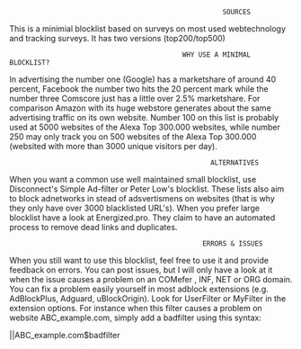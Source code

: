                                                          SOURCES
This is a minimial blocklist based on surveys on most used webtechnology and tracking surveys. It has two versions (top200/top500)

                                               WHY USE A MINIMAL BLOCKLIST?                                        
In advertising the number one (Google) has a marketshare of around 40 percent, Facebook the number two hits the 20 percent mark while the
number three Comscore just has a little over 2.5% marketshare. For comparison Amazon with its huge webstore generates about the same
advertising traffic on its own website. Number 100 on this list is probably used at 5000 websites of the Alexa Top 300.000 websites, while
number 250 may only track you on 500 websites of the Alexa Top 300.000 (websited with more than 3000 unique visitors per day). 

                                                      ALTERNATIVES
When you want a common use well maintained small blocklist, use Disconnect's Simple Ad-filter or Peter Low's blocklist. These lists also
aim to block adnetworks in stead of adsvertismens on websites (that is why they only have over 3000 blacklisted URL's). When you prefer
large blocklist have a look at Energized.pro. They claim to have an automated process to remove dead links and duplicates. 

                                                    ERRORS & ISSUES
When you still want to use this blocklist, feel free to use it and provide feedback on errors. You can post issues, but I will only have 
a look at it when the issue causes a problem on an COMefer , INF, NET or ORG domain. You can fix a problem easily yourself in most adblock 
extensions (e.g. AdBlockPlus, Adguard, uBlockOrigin). Look for UserFilter or MyFilter in the extension options. For instance when this 
filter causes a problem on website ABC_example.com, simply add a badfilter using this syntax: 

||ABC_example.com$badfilter
